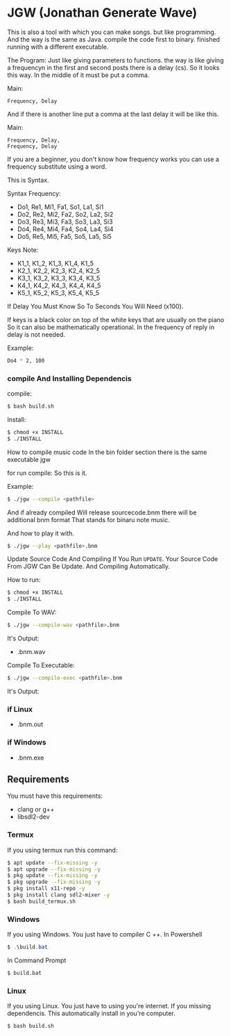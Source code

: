 # JGW (Jonathan Generate Wave)

This is also a tool with which you can make songs. but like programming. And the way is the same as Java. compile the code first to binary. 
finished running with a different executable.

The Program:
Just like giving parameters to functions. the way is like giving a frequencyn in the first and second posts there is a delay (cs).
So it looks this way. In the middle of it must be put a comma.

Main:
```text
Frequency, Delay
```

And if there is another line put a comma at the last delay it will be like this.

Main:
```text
Frequency, Delay,
Frequency, Delay
```

If you are a beginner, you don't know how frequency works you can use a frequency substitute using a word.

This is Syntax.

Syntax Frequency:

- Do1, Re1, Mi1, Fa1, So1, La1, Si1
- Do2, Re2, Mi2, Fa2, So2, La2, Si2
- Do3, Re3, Mi3, Fa3, So3, La3, Si3
- Do4, Re4, Mi4, Fa4, So4, La4, Si4
- Do5, Re5, Mi5, Fa5, So5, La5, Si5

Keys Note:

- K1_1, K1_2, K1_3, K1_4, K1_5
- K2_1, K2_2, K2_3, K2_4, K2_5
- K3_1, K3_2, K3_3, K3_4, K3_5
- K4_1, K4_2, K4_3, K4_4, K4_5
- K5_1, K5_2, K5_3, K5_4, K5_5

If Delay You Must Know So To Seconds You Will Need (x100).

If keys is a black color on top of the white keys that are usually on the piano
So it can also be mathematically operational. In the frequency of reply in delay is not needed. 

Example:

```bash
Do4 * 2, 100
```

### compile And Installing Dependencis

compile:
```bash
$ bash build.sh
```

Install:
```bash
$ chmod +x INSTALL
$ ./INSTALL
```

How to compile music code
In the bin folder section there is the same executable jgw

for run compile:
So this is it.

Example:
```bash
$ ./jgw --compile <pathfile>
```

And if already compiled
Will release sourcecode.bnm there will be additional bnm format
That stands for binaru note music.

And how to play it with. 

```bash
$ ./jgw --play <pathfile>.bnm
```

Update Source Code And Compiling
If You Run `UPDATE`. Your Source Code From JGW Can Be Update.
And Compiling Automatically.

How to run:

```bash
$ chmod +x INSTALL
$ ./INSTALL
```

Compile To WAV:

```bash
$ ./jgw --compile-wav <pathfile>.bnm
```

It's Output:
- <pathfile>.bnm.wav


Compile To Executable:

```bash
$ ./jgw --compile-exec <pathfile>.bnm
```

It's Output:
### if Linux
- <pathfile>.bnm.out

### if Windows
- <pathfile>.bnm.exe



## Requirements
You must have this requirements:
- clang or g++
- libsdl2-dev

### Termux
If you using termux run this command:
```bash
$ apt update --fix-missing -y
$ apt upgrade --fix-missing -y
$ pkg update --fix-missing -y
$ pkg upgrade --fix-missing -y
$ pkg install x11-repo -y
$ pkg install clang sdl2-mixer -y
$ bash build_termux.sh
```

### Windows
If you using Windows. You just have to compiler C ++.
In Powershell
```powershell
$ .\build.bat
```
In Command Prompt
```bash
$ build.bat
```

### Linux
If you using Linux. You just have to using you're internet.
If you missing dependencis. This automatically install in you're computer.
```bash
$ bash build.sh
```
